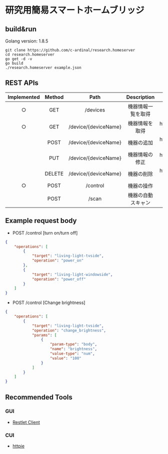 # 研究用簡易スマートホームブリッジ

## build&run
Golang version: 1.8.5
```
git clone https://github.com/c-ardinal/research.homeserver
cd research.homeserver
go get -d -v
go build
./research.homeserver example.json
```

## REST APIs
|Implemented|Method|Path|Description|Example URL|
|:---------:|:----:|:--:|:---------:|:-----:|
|○| GET  |/devices            |機器情報一覧を取得|http://localhost:8080/devices|
|○| GET  |/device/{deviceName}|機器情報を取得|http://localhost:8080/device/living-aircon|
|  | POST |/device/{deviceName}|機器の追加|http://localhost:8080/device/living-aircon|
|  | PUT  |/device/{deviceName}|機器情報の修正|http://localhost:8080/device/living-aircon|
|  |DELETE|/device/{deviceName}|機器の削除|http://localhost:8080/device/living-aircon|
|○| POST |/control            |機器の操作|http://localhost:8080/control|
|  | POST |/scan               |機器の自動スキャン|http://localhost:8080/scan|

## Example request body
 - POST /control [turn on/turn off]
```json
{
    "operations": [
        {
            "target": "living-light-tvside",
            "operation": "power_on"
        },
        {      
            "target": "living-light-windowside",
            "operation": "power_off"
        }
    ]
}
```

- POST /control [Change brightness]
```json
{
    "operations": [
        {
            "target": "living-light-tvside",
            "operation": "change_brightness",
            "params": [
                {
                    "param-type": "body",
                    "name": "brightness",
                    "value-type": "num",
                    "value": "100"
                }
            ]
        }
    ]
}
```


## Recommended Tools
### GUI
 - [Restlet Client](https://chrome.google.com/webstore/detail/restlet-client-rest-api-t/aejoelaoggembcahagimdiliamlcdmfm "Restlet Client")

### CUI
 - [httpie](https://github.com/jakubroztocil/httpie/ "jakubroztocil/httpie")
